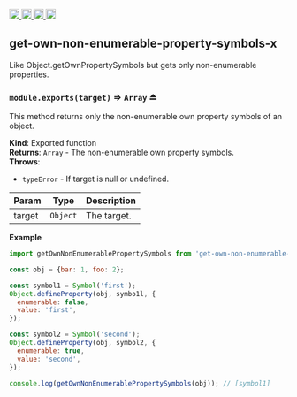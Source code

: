 <a href="https://travis-ci.org/Xotic750/get-own-non-enumerable-property-symbols-x"
   title="Travis status">
<img
   src="https://travis-ci.org/Xotic750/get-own-non-enumerable-property-symbols-x.svg?branch=master"
   alt="Travis status" height="18"/>
</a>
<a href="https://david-dm.org/Xotic750/get-own-non-enumerable-property-symbols-x"
   title="Dependency status">
<img src="https://david-dm.org/Xotic750/get-own-non-enumerable-property-symbols-x.svg"
   alt="Dependency status" height="18"/>
</a>
<a href="https://david-dm.org/Xotic750/get-own-non-enumerable-property-symbols-x#info=devDependencies"
   title="devDependency status">
<img src="https://david-dm.org/Xotic750/get-own-non-enumerable-property-symbols-x/dev-status.svg"
   alt="devDependency status" height="18"/>
</a>
<a href="https://badge.fury.io/js/get-own-non-enumerable-property-symbols-x" title="npm version">
<img src="https://badge.fury.io/js/get-own-non-enumerable-property-symbols-x.svg"
   alt="npm version" height="18"/>
</a>
<a name="module_get-own-non-enumerable-property-symbols-x"></a>

## get-own-non-enumerable-property-symbols-x

Like Object.getOwnPropertySymbols but gets only non-enumerable properties.

<a name="exp_module_get-own-non-enumerable-property-symbols-x--module.exports"></a>

### `module.exports(target)` ⇒ <code>Array</code> ⏏

This method returns only the non-enumerable own property symbols of an object.

**Kind**: Exported function  
**Returns**: <code>Array</code> - The non-enumerable own property symbols.  
**Throws**:

- <code>typeError</code> - If target is null or undefined.

| Param  | Type                | Description |
| ------ | ------------------- | ----------- |
| target | <code>Object</code> | The target. |

**Example**

```js
import getOwnNonEnumerablePropertySymbols from 'get-own-non-enumerable-property-symbols-x';

const obj = {bar: 1, foo: 2};

const symbol1 = Symbol('first');
Object.defineProperty(obj, symbo1l, {
  enumerable: false,
  value: 'first',
});

const symbol2 = Symbol('second');
Object.defineProperty(obj, symbol2, {
  enumerable: true,
  value: 'second',
});

console.log(getOwnNonEnumerablePropertySymbols(obj)); // [symbol1]
```
